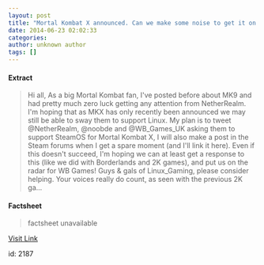 ```yaml
---
layout: post
title: "Mortal Kombat X announced. Can we make some noise to get it on Linux - or at least get a response?"
date: 2014-06-23 02:02:33
categories: 
author: unknown author
tags: []
---
```



#### Extract
>Hi all, As a big Mortal Kombat fan, I&#39;ve posted before about MK9 and had pretty much zero luck getting any attention from NetherRealm. I&#39;m hoping that as MKX has only recently been announced we may still be able to sway them to support Linux. My plan is to tweet @NetherRealm, @noobde and @WB_Games_UK asking them to support SteamOS for Mortal Kombat X, I will also make a post in the Steam forums when I get a spare moment (and I&#39;ll link it here). Even if this doesn&#39;t succeed, I&#39;m hoping we can at least get a response to this (like we did with Borderlands and 2K games), and put us on the radar for WB Games! Guys &amp; gals of Linux_Gaming, please consider helping. Your voices really do count, as seen with the previous 2K ga...

#### Factsheet
>factsheet unavailable

[Visit Link](http://www.reddit.com/r/linux_gaming/comments/28u66i/mortal_kombat_x_announced_can_we_make_some_noise/)

id:    2187


